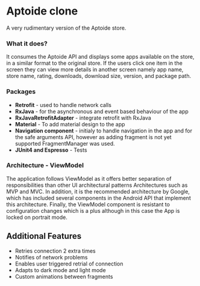 # Aptoide clone

A very rudimentary version of the Aptoide store.

### What it does?
It consumes the Aptoide API and displays some apps available on the store, in a similar format to the original store.
If the users click one item in the screen they can view more details in another screen namely app name, store name, rating, downloads, download size, version, and package path. 

### Packages
- **Retrofit** - used to handle network calls 
- **RxJava** - for the asynchronous and event based behaviour of the app
- **RxJavaRetrofitAdapter** - integrate retrofit with RxJava
- **Material** - To add material design to the app
- **Navigation component** - initialy to handle navigation in the app and for the safe arguments API, however as adding fragment is not yet supported FragmentManager was used.  
- **JUnit4 and Espresso** - Tests

### Architecture - ViewModel
The application follows ViewModel as it offers better separation of responsibilities than other UI architectural patterns Architectures such as MVP and MVC. In addition, it is the recommended architecture by Google, which has included several components in the Android API that implement this architecture. Finally, the ViewModel component is resistant to configuration changes which is a plus although in this case the App is locked on portrait mode.

## Additional Features
- Retries connection 2 extra times
- Notifies of network problems
- Enables user triggered retrial of connection 
- Adapts to dark mode and light mode
- Custom animations between fragments
